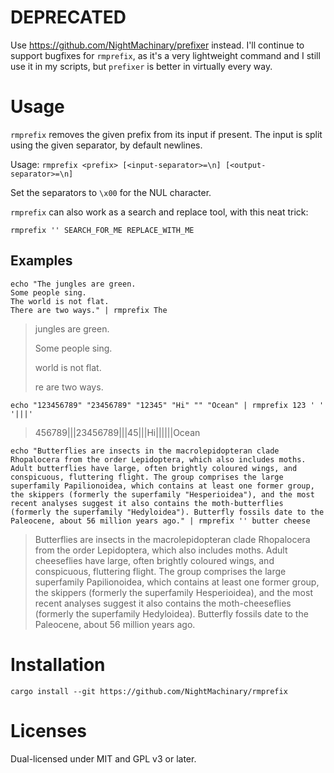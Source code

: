 # DEPRECATED

Use https://github.com/NightMachinary/prefixer instead. I'll continue to support bugfixes for `rmprefix`, as it's a very lightweight command and I still use it in my  scripts, but `prefixer` is better in virtually every way.

# Usage

`rmprefix` removes the given prefix from its input if present. The input is split using the given separator, by default newlines.

Usage: `rmprefix <prefix> [<input-separator>=\n] [<output-separator>=\n]`

Set the separators to `\x00` for the NUL character.

`rmprefix` can also work as a search and replace tool, with this neat trick:

`rmprefix '' SEARCH_FOR_ME REPLACE_WITH_ME`

## Examples

```
echo "The jungles are green.
Some people sing.
The world is not flat.
There are two ways." | rmprefix The
```
 
> jungles are green.
>
>Some people sing.
>
> world is not flat.
>
>re are two ways.

```
echo "123456789" "23456789" "12345" "Hi" "" "Ocean" | rmprefix 123 ' ' '|||'                                             
```

> 456789|||23456789|||45|||Hi||||||Ocean

```
echo "Butterflies are insects in the macrolepidopteran clade Rhopalocera from the order Lepidoptera, which also includes moths. Adult butterflies have large, often brightly coloured wings, and conspicuous, fluttering flight. The group comprises the large superfamily Papilionoidea, which contains at least one former group, the skippers (formerly the superfamily "Hesperioidea"), and the most recent analyses suggest it also contains the moth-butterflies (formerly the superfamily "Hedyloidea"). Butterfly fossils date to the Paleocene, about 56 million years ago." | rmprefix '' butter cheese
```

> Butterflies are insects in the macrolepidopteran clade Rhopalocera from the order Lepidoptera, which also includes moths. Adult cheeseflies have large, often brightly coloured wings, and conspicuous, fluttering flight. The group comprises the large superfamily Papilionoidea, which contains at least one former group, the skippers (formerly the superfamily Hesperioidea), and the most recent analyses suggest it also contains the moth-cheeseflies (formerly the superfamily Hedyloidea). Butterfly fossils date to the Paleocene, about 56 million years ago.

# Installation

```
cargo install --git https://github.com/NightMachinary/rmprefix
```

# Licenses

Dual-licensed under MIT and GPL v3 or later.
